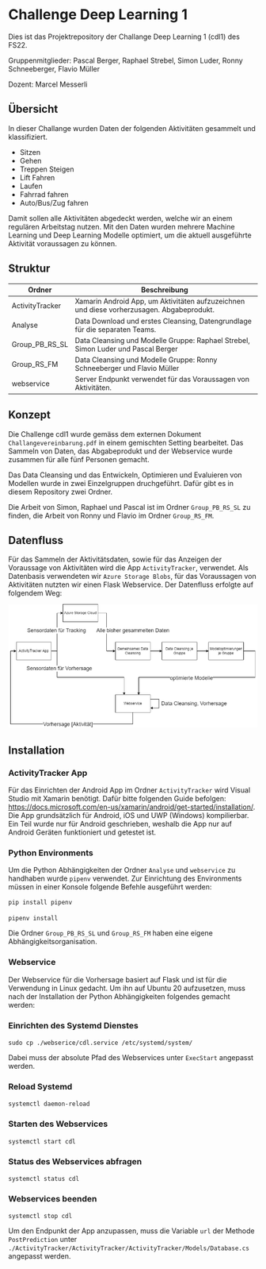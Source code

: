 # Challenge Deep Learning 1

Dies ist das Projektrepository der Challange Deep Learning 1 (cdl1) des FS22.

Gruppenmitglieder: Pascal Berger, Raphael Strebel, Simon Luder, Ronny Schneeberger, Flavio Müller

Dozent: Marcel Messerli

## Übersicht

In dieser Challange wurden Daten der folgenden Aktivitäten gesammelt und klassifiziert.
- Sitzen
- Gehen
- Treppen Steigen
- Lift Fahren
- Laufen
- Fahrrad fahren
- Auto/Bus/Zug fahren

Damit sollen alle Aktivitäten abgedeckt werden, welche wir an einem regulären Arbeitstag nutzen.
Mit den Daten wurden mehrere Machine Learning und Deep Learning Modelle optimiert, um die aktuell ausgeführte Aktivität voraussagen zu können.

## Struktur

| Ordner            | Beschreibung |
|---                | --- |
| ActivityTracker   | Xamarin Android App, um Aktivitäten aufzuzeichnen und diese vorherzusagen. Abgabeprodukt. |
| Analyse           | Data Download und erstes Cleansing, Datengrundlage für die separaten Teams. |
| Group_PB_RS_SL    | Data Cleansing und Modelle Gruppe: Raphael Strebel, Simon Luder und Pascal Berger |
| Group_RS_FM       | Data Cleansing und Modelle Gruppe: Ronny Schneeberger und Flavio Müller |
| webservice        | Server Endpunkt verwendet für das Voraussagen von Aktivitäten. |


## Konzept

Die Challenge cdl1 wurde gemäss dem externen Dokument `Challangevereinbarung.pdf` in einem gemischten Setting bearbeitet. 
Das Sammeln von Daten, das Abgabeprodukt und der Webservice wurde zusammen für alle fünf Personen gemacht.

Das Data Cleansing und das Entwickeln, Optimieren und Evaluieren von Modellen wurde in zwei Einzelgruppen druchgeführt. 
Dafür gibt es in diesem Repository zwei Ordner. 

Die Arbeit von Simon, Raphael und Pascal ist im Ordner `Group_PB_RS_SL` zu finden, die Arbeit von Ronny und Flavio im Ordner `Group_RS_FM`.

## Datenfluss

Für das Sammeln der Aktivitätsdaten, sowie für das Anzeigen der Voraussage von Aktivitäten wird die App `ActivityTracker`, verwendet. Als Datenbasis verwendeten wir `Azure Storage Blobs`, für das Voraussagen von Aktivitäten nutzten wir einen Flask Webservice. Der Datenfluss erfolgte auf folgendem Weg:

<img title="a title" alt="Datenfluss Darstellung aus './Datenfluss.drawio.png.'" src="./Datenfluss.drawio.png">

## Installation

### ActivityTracker App

Für das Einrichten der Android App im Ordner `ActivityTracker` wird Visual Studio mit Xamarin benötigt. Dafür bitte folgenden Guide befolgen: https://docs.microsoft.com/en-us/xamarin/android/get-started/installation/.
Die App grundsätzlich für Android, iOS und UWP (Windows) kompilierbar. Ein Teil wurde nur für Android geschrieben, weshalb die App nur auf Android Geräten funktioniert und getestet ist. 

### Python Environments

Um die Python Abhängigkeiten der Ordner `Analyse` und `webservice` zu handhaben wurde `pipenv` verwendet. Zur Einrichtung des Environments müssen in einer Konsole folgende Befehle ausgeführt werden:

```
pip install pipenv

pipenv install
```

Die Ordner `Group_PB_RS_SL` und `Group_RS_FM` haben eine eigene Abhängigkeitsorganisation.

### Webservice

Der Webservice für die Vorhersage basiert auf Flask und ist für die Verwendung in Linux gedacht. Um ihn auf Ubuntu 20 aufzusetzen, muss nach der Installation der Python Abhängigkeiten folgendes gemacht werden:

### Einrichten des Systemd Dienstes
```
sudo cp ./webserice/cdl.service /etc/systemd/system/
```
Dabei muss der absolute Pfad des Webservices unter `ExecStart` angepasst werden.

### Reload Systemd
```
systemctl daemon-reload
```

### Starten des Webservices
```
systemctl start cdl
```

### Status des Webservices abfragen
```
systemctl status cdl
```

### Webservices beenden
```
systemctl stop cdl
```

Um den Endpunkt der App anzupassen, muss die Variable `url` der Methode `PostPrediction` unter `./ActivityTracker/ActivityTracker/ActivityTracker/Models/Database.cs` angepasst werden.

